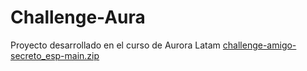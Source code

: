 # Challenge-Aura
Proyecto desarrollado en el curso de Aurora Latam 
[challenge-amigo-secreto_esp-main.zip](https://github.com/user-attachments/files/22505017/challenge-amigo-secreto_esp-main.zip)
